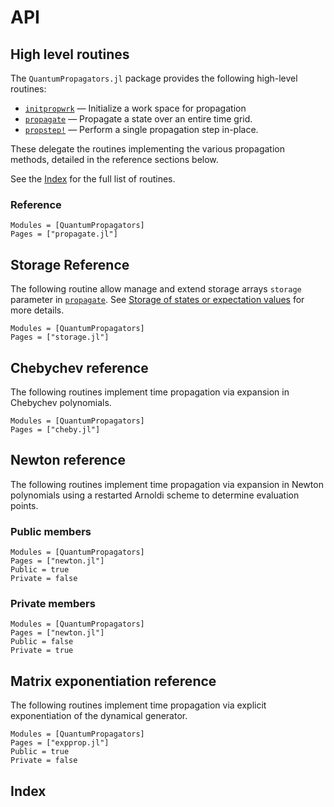 # API

## High level routines

The `QuantumPropagators.jl` package provides the following high-level routines:

* [`initpropwrk`](@ref) — Initialize a work space for propagation
* [`propagate`](@ref) — Propagate a state over an entire time grid.
* [`propstep!`](@ref) — Perform a single propagation step in-place.

These delegate the routines implementing the various propagation methods,
detailed in the reference sections below.

See the [Index](@ref) for the full list of routines.

### Reference

```@autodocs
Modules = [QuantumPropagators]
Pages = ["propagate.jl"]
```

## Storage Reference

The following routine allow manage and extend storage arrays `storage` parameter in [`propagate`](@ref). See [Storage of states or expectation values](@ref) for more details.

```@autodocs
Modules = [QuantumPropagators]
Pages = ["storage.jl"]
```

## Chebychev reference

The following routines implement time propagation via expansion in Chebychev
polynomials.

```@autodocs
Modules = [QuantumPropagators]
Pages = ["cheby.jl"]
```

## Newton reference

The following routines implement time propagation via expansion in Newton
polynomials using a restarted Arnoldi scheme to determine evaluation points.

### Public members

```@autodocs
Modules = [QuantumPropagators]
Pages = ["newton.jl"]
Public = true
Private = false
```

### Private members

```@autodocs
Modules = [QuantumPropagators]
Pages = ["newton.jl"]
Public = false
Private = true
```

## Matrix exponentiation reference

The following routines implement time propagation via explicit exponentiation
of the dynamical generator.

```@autodocs
Modules = [QuantumPropagators]
Pages = ["expprop.jl"]
Public = true
Private = false
```

## Index

```@index
```
